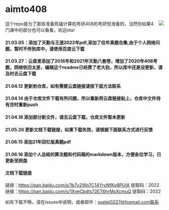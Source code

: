 # aimto408
<img align="right" src="https://github-readme-stats.vercel.app/api?username=xiaolei565&show_icons=true&icon_color=CE1D2D&text_color=718096&bg_color=ffffff&hide_title=true" />
这个repo是为了那些准备死磕计算机考研408的考研党准备的，当然你如果4门课中的部分也可以看看，欢迎star





#### 21.03.05：添加了天勤与王道2022年pdf,添加了往年真题合集,由于个人网络问题，暂时不传到库中，请使用百度云下载

#### 21.03.27：云盘里添加了2016年和2021年天勤八套卷，增加了2020年408考题，网络依旧太差，编辑这个readme已经费了老大劲，所以库中还是没更新，请及时去云盘下载

#### 21.04.12 更新到仓库，如有需要云盘链接请按下面方法联系

#### 21.04.14 由于仓库文件下载有所问题，所以重新将云盘链接贴上，仓库中文件待有空时重新push

#### 21.04.18 添加部分新文件，请去云盘下载，仓库文件暂未更新

#### 21.05.26 更新文档下载链接，如果下载失效，请根据下面联系方式进行反馈

#### 21.06.15 添加21年回忆版真题pdf

#### 21.06.16 添加个人总结的算法题和代码稿的markdown版本，方便各位学习，已更新至网盘


#### 文档下载链接
链接：https://pan.baidu.com/s/1b7v2Wq7C14YryNfKo8PUIA
提取码：2022
链接：https://pan.baidu.com/s/1XveCbdts72ET6hrMsXcmuQ 
提取码：2022 



如有下载不畅，请在issues中说明，或者邮件：xuelei0227@foxmail.com联系
